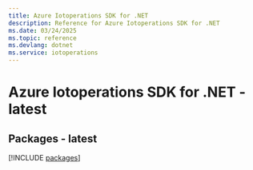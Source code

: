 ```yaml
---
title: Azure Iotoperations SDK for .NET
description: Reference for Azure Iotoperations SDK for .NET
ms.date: 03/24/2025
ms.topic: reference
ms.devlang: dotnet
ms.service: iotoperations
---
```

# Azure Iotoperations SDK for .NET - latest
## Packages - latest
[!INCLUDE [packages](iotoperations-index.md)]